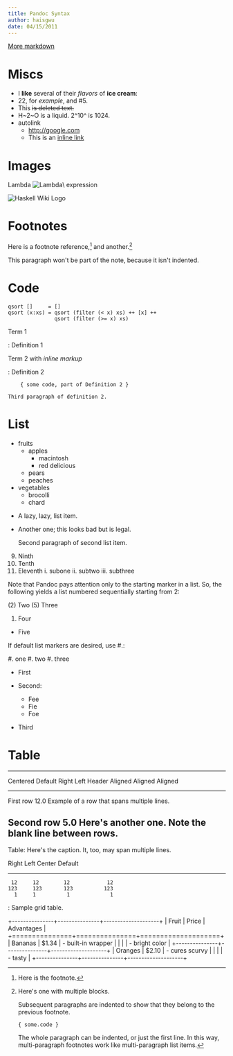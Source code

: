 ```yaml
---
title: Pandoc Syntax
author: haisgwu
date: 04/15/2011
---
```


[More markdown](http://daringfireball.net/projects/markdown/)

# Miscs

- I **like** several of their *flavors* of __ice cream__:
- 22, for _example_, and #5.
- This ~~is deleted text.~~
- H~2~O is a liquid.  2^10^ is 1024.
- autolink
    + <http://google.com>
    + This is an [inline link](http://www.yahoo.com)

# Images

Lambda  ![Lambda](/images/lambda.png)\ expression

![Haskell Wiki Logo](/images/haskellwiki_logo.png "Tooltip")

# Footnotes

Here is a footnote reference,[^1] and another.[^longnote]

[^1]: Here is the footnote.

[^longnote]: Here's one with multiple blocks.

    Subsequent paragraphs are indented to show that they 
belong to the previous footnote.

        { some.code }

    The whole paragraph can be indented, or just the first
    line.  In this way, multi-paragraph footnotes work like
    multi-paragraph list items.

This paragraph won't be part of the note, because it
isn't indented.

# Code

~~~~~~~{.haskell .numberLines}
qsort []     = []
qsort (x:xs) = qsort (filter (< x) xs) ++ [x] ++
               qsort (filter (>= x) xs) 
~~~~~~~

Term 1

:   Definition 1

Term 2 with *inline markup*

:   Definition 2

        { some code, part of Definition 2 }

    Third paragraph of definition 2.


# List

* fruits
    + apples
        - macintosh
        - red delicious
    + pears
    + peaches
* vegetables
    + brocolli
    + chard

+ A lazy, lazy, list
item.

+ Another one; this looks
bad but is legal.

    Second paragraph of second
list item.

 9)  Ninth
10)  Tenth
11)  Eleventh
       i. subone
      ii. subtwo
     iii. subthree

Note that Pandoc pays attention only to the starting marker in a list. So, the following yields a list numbered sequentially starting from 2:

(2) Two
(5) Three
1.  Four
*   Five

If default list markers are desired, use #.:

#.  one
#.  two
#.  three

<!-- end of list -->

+   First
+   Second:
    -   Fee
    -   Fie
    -   Foe

+   Third
<!-- end of list -->


# Table 

-------------------------------------------------------------
 Centered   Default           Right Left
  Header    Aligned         Aligned Aligned
----------- ------- --------------- -------------------------
   First    row                12.0 Example of a row that
                                    spans multiple lines.

  Second    row                 5.0 Here's another one. Note
                                    the blank line between
                                    rows.
-------------------------------------------------------------

Table: Here's the caption. It, too, may span
multiple lines.


  Right     Left     Center     Default
-------     ------ ----------   -------
     12     12        12            12
    123     123       123          123
      1     1          1             1


: Sample grid table.

+---------------+---------------+--------------------+
| Fruit         | Price         | Advantages         |
+===============+===============+====================+
| Bananas       | $1.34         | - built-in wrapper |
|               |               | - bright color     |
+---------------+---------------+--------------------+
| Oranges       | $2.10         | - cures scurvy     |
|               |               | - tasty            |
+---------------+---------------+--------------------+


